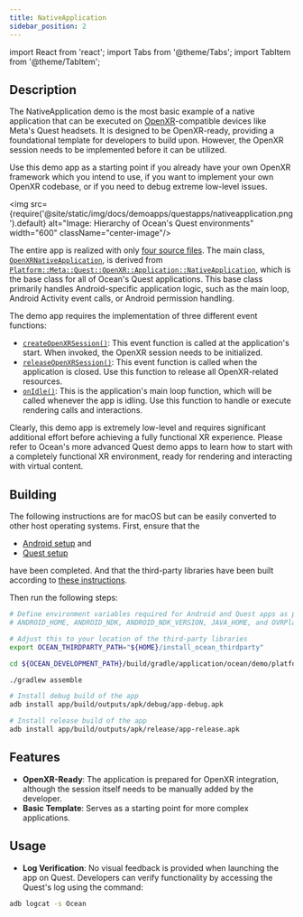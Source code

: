 ```yaml
---
title: NativeApplication
sidebar_position: 2
---
```


import React from 'react';
import Tabs from '@theme/Tabs';
import TabItem from '@theme/TabItem';

## Description

The NativeApplication demo is the most basic example of a native application that can be executed on [OpenXR](https://www.khronos.org/openxr/)-compatible devices like Meta's Quest headsets. It is designed to be OpenXR-ready, providing a foundational template for developers to build upon. However, the OpenXR session needs to be implemented before it can be utilized.

Use this demo app as a starting point if you already have your own OpenXR framework which you intend to use, if you want to implement your own OpenXR codebase, or if you need to debug extreme low-level issues.

<img src={require('@site/static/img/docs/demoapps/questapps/nativeapplication.png').default} alt="Image: Hierarchy of Ocean's Quest environments" width="600" className="center-image"/>

The entire app is realized with only [four source files](https://github.com/facebookresearch/ocean/tree/c6994ae2add1b2fb295ffe7bffa5abdb7bd5e486/impl/application/ocean/demo/platform/meta/quest/openxr/nativeapplication/quest). The main class, [`OpenXRNativeApplication`](https://github.com/facebookresearch/ocean/blob/v1.0.0/impl/application/ocean/demo/platform/meta/quest/openxr/nativeapplication/quest/OpenXRNativeApplication.h#L24), is derived from [`Platform::Meta::Quest::OpenXR::Application::NativeApplication`](https://github.com/facebookresearch/ocean/blob/v1.0.0/impl/ocean/platform/meta/quest/openxr/application/NativeApplication.h#L49), which is the base class for all of Ocean's Quest applications. This base class primarily handles Android-specific application logic, such as the main loop, Android Activity event calls, or Android permission handling.

The demo app requires the implementation of three different event functions:
- [`createOpenXRSession()`](https://github.com/facebookresearch/ocean/blob/v1.0.0/impl/application/ocean/demo/platform/meta/quest/openxr/nativeapplication/quest/OpenXRNativeApplication.cpp#L16): This event function is called at the application's start. When invoked, the OpenXR session needs to be initialized.
- [`releaseOpenXRSession()`](https://github.com/facebookresearch/ocean/blob/v1.0.0/impl/application/ocean/demo/platform/meta/quest/openxr/nativeapplication/quest/OpenXRNativeApplication.cpp#L23): This event function is called when the application is closed. Use this function to release all OpenXR-related resources.
- [`onIdle()`](https://github.com/facebookresearch/ocean/blob/v1.0.0/impl/application/ocean/demo/platform/meta/quest/openxr/nativeapplication/quest/OpenXRNativeApplication.cpp#L28): This is the application's main loop function, which will be called whenever the app is idling. Use this function to handle or execute rendering calls and interactions.

Clearly, this demo app is extremely low-level and requires significant additional effort before achieving a fully functional XR experience. Please refer to Ocean's more advanced Quest demo apps to learn how to start with a completely functional XR environment, ready for rendering and interacting with virtual content.

## Building

<Tabs groupId="target-os" queryString>
<TabItem value="quest" label="Quest">
The following instructions are for macOS but can be easily converted to other host operating systems. First, ensure that the

* [Android setup](https://github.com/facebookresearch/ocean/blob/v1.0.0/building_for_android.md#android-setup) and
* [Quest setup](https://github.com/facebookresearch/ocean/blob/v1.0.0/building_for_meta_quest.md#quest-setup)

have been completed. And that the third-party libraries have been built according to [these instructions](https://github.com/facebookresearch/ocean/blob/v1.0.0/building_for_meta_quest.md#2-building-the-third-party-libraries).

Then run the following steps:

```bash
# Define environment variables required for Android and Quest apps as per setup instructions above:
# ANDROID_HOME, ANDROID_NDK, ANDROID_NDK_VERSION, JAVA_HOME, and OVRPlatformSDK_ROOT

# Adjust this to your location of the third-party libraries
export OCEAN_THIRDPARTY_PATH="${HOME}/install_ocean_thirdparty"

cd ${OCEAN_DEVELOPMENT_PATH}/build/gradle/application/ocean/demo/platform/meta/quest/openxr/nativeapplication/quest

./gradlew assemble

# Install debug build of the app
adb install app/build/outputs/apk/debug/app-debug.apk

# Install release build of the app
adb install app/build/outputs/apk/release/app-release.apk
```
</TabItem>
</Tabs>

## Features
- **OpenXR-Ready**: The application is prepared for OpenXR integration, although the session itself needs to be manually added by the developer.
- **Basic Template**: Serves as a starting point for more complex applications.

## Usage
- **Log Verification**: No visual feedback is provided when launching the app on Quest. Developers can verify functionality by accessing the Quest's log using the command:
```bash
adb logcat -s Ocean
```
